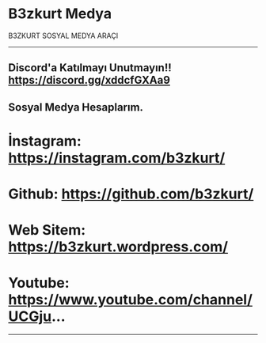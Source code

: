 # B3zkurt Medya
B3ZKURT SOSYAL MEDYA ARAÇI


---
Discord'a Katılmayı Unutmayın!!
https://discord.gg/xddcfGXAa9
---

Sosyal Medya Hesaplarım.
--------------------------------------------------------------------------
# İnstagram: https://instagram.com/b3zkurt/
# Github: https://github.com/b3zkurt/
# Web Sitem: https://b3zkurt.wordpress.com/
# Youtube: https://www.youtube.com/channel/UCGju...
--------------------------------------------------------------------------
